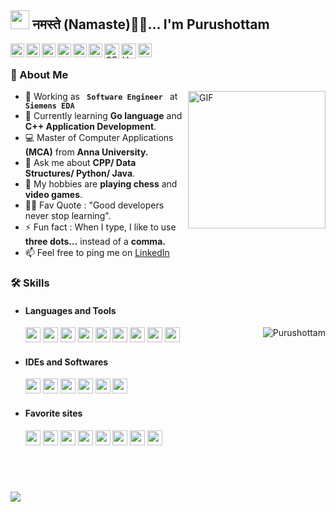 <h2><img src="https://emojis.slackmojis.com/emojis/images/1531849430/4246/blob-sunglasses.gif?1531849430" width="30"/> नमस्ते (Namaste)🙏🏻... I'm Purushottam</h2> 

<a href="https://www.linkedin.com/in/puruma82/">
  <img align="left" alt="LinkedIn" width="22px" src="https://cdn.jsdelivr.net/npm/simple-icons@3.13.0/icons/linkedin.svg" />
</a>
<a href="Pkumar.mca22@gmail.com">
  <img align="left" alt="Gmail" width="22px" src="https://cdn.jsdelivr.net/npm/simple-icons@3.12.2/icons/gmail.svg" />
</a>
<a href="https://twitter.com/Puru_bca">
  <img align="left" alt="Twitter" width="22px" src="https://cdn.jsdelivr.net/npm/simple-icons@3.13.0/icons/twitter.svg" />
</a>
<a href="https://medium.com/">
  <img align="left" alt="Medium" width="22px" src="https://cdn.jsdelivr.net/npm/simple-icons@3.12.2/icons/medium.svg" />
</a>
<a href="https://stackoverflow.com/users/14945674/">
  <img align="left" alt="StackOverflow" width="22px" src="https://cdn.jsdelivr.net/npm/simple-icons@3.13.0/icons/stackoverflow.svg" />
</a>
<a href="https://leetcode.com/u/Pk_1998/">
  <img align="left" alt="Leetcode" width="22px" src="https://cdn.jsdelivr.net/npm/simple-icons@v3/icons/leetcode.svg" />
</a>
<a href="https://www.geeksforgeeks.org/user/purushottamkumar4/">
  <img align="left" alt="GFG" width="24px" src="https://cdn.jsdelivr.net/npm/simple-icons@3.13.0/icons/geeksforgeeks.svg" />
</a>
<a href="https://www.hackerrank.com/Pkumar_98">
  <img align="left" alt="HackerRank" width="24px" src="https://cdn.jsdelivr.net/npm/simple-icons@3.13.0/icons/hackerrank.svg" />
</a>
<a href="https://github.com/Purushottam-BCA/">
  <img align="left" alt="Github" width="22px" src="https://cdn.jsdelivr.net/npm/simple-icons@v3/icons/github.svg" />
</a>

<br />

### :book: About Me
<img align="right" height="220px" alt="GIF" src="https://i.pinimg.com/originals/e4/26/70/e426702edf874b181aced1e2fa5c6cde.gif" />

- 🔭 Working as **`  Software Engineer  `** at **`  Siemens EDA  `**
- 🌱 Currently learning **Go language** and **C++ Application Development**. 
- 💻 Master of Computer Applications **(MCA)** from **Anna University.**
- 💬 Ask me about **CPP/ Data Structures/ Python/ Java**.
- 🤔 My hobbies are **playing chess** and **video games**.
- 💪🏼 Fav Quote : "Good developers never stop learning".
- ⚡ Fun fact : When I type, I like to use **three dots…** instead of a **comma.**
- 📫 Feel free to ping me on <a href="https://www.linkedin.com/in/puruma82/">LinkedIn</a>
####

### 🛠️<b> Skills</b> 

- #### Languages and Tools
	<code><img height="24" src="https://cdn.jsdelivr.net/npm/simple-icons@3.12.2/icons/cplusplus.svg"></code>
	<code><img height="24" src="https://cdn.jsdelivr.net/npm/simple-icons@3.12.2/icons/python.svg"></code>
	<code><img height="24" src="https://cdn.jsdelivr.net/npm/simple-icons@3.12.2/icons/git.svg"></code>
 	<code><img height="24" src="https://cdn.jsdelivr.net/npm/simple-icons@3.12.2/icons/linux.svg"></code>
  	<code><img height="24" src="https://cdn.jsdelivr.net/npm/simple-icons@3.12.2/icons/perl.svg"></code>
	<code><img height="24" src="https://cdn.jsdelivr.net/npm/simple-icons@3.12.2/icons/mysql.svg"></code>
 	<code><img height="24" src="https://cdn.jsdelivr.net/npm/simple-icons@3.12.2/icons/java.svg"></code>
 	<code><img height="24" src="https://cdn.jsdelivr.net/npm/simple-icons@3.12.2/icons/css3.svg"></code>
	<code><img height="24" src="https://cdn.jsdelivr.net/npm/simple-icons@3.12.2/icons/gnubash.svg"></code> 
	<img align="right"  src="https://github-readme-stats.vercel.app/api?username=Purushottam-BCA&count_private=true&show_icons=true" alt="Purushottam" /> 
- #### IDEs and Softwares
	<code><img height="24" src="https://cdn.jsdelivr.net/npm/simple-icons@3.12.2/icons/visualstudiocode.svg"></code>
	<code><img height="24" src="https://cdn.jsdelivr.net/npm/simple-icons@3.12.2/icons/vim.svg"></code>
	<code><img height="24" src="https://cdn.jsdelivr.net/npm/simple-icons@3.12.2/icons/cmake.svg"></code>
	<code><img height="24" src="https://cdn.jsdelivr.net/npm/simple-icons@3.12.2/icons/jupyter.svg"></code>
	<code><img height="24" src="https://cdn.jsdelivr.net/npm/simple-icons@3.12.2/icons/eclipseide.svg"></code>
	<code><img height="24" src="https://cdn.jsdelivr.net/npm/simple-icons@3.12.2/icons/visualstudio.svg"></code>
- #### Favorite sites
	<code><img height="24" src="https://cdn.jsdelivr.net/npm/simple-icons@3.12.2/icons/github.svg"></code>
	<code><img height="24" src="https://cdn.jsdelivr.net/npm/simple-icons@3.12.2/icons/google.svg"></code>
	<code><img height="24" src="https://cdn.jsdelivr.net/npm/simple-icons@3.12.2/icons/stackoverflow.svg"></code>
	<code><img height="24" src="https://cdn.jsdelivr.net/npm/simple-icons@3.12.2/icons/youtube.svg"></code>
	<code><img height="24" src="https://cdn.jsdelivr.net/npm/simple-icons@3.12.2/icons/freecodecamp.svg"></code>
	<code><img height="24" src="https://cdn.jsdelivr.net/npm/simple-icons@3.12.2/icons/w3c.svg"></code>
	<code><img height="24" src="https://cdn.jsdelivr.net/npm/simple-icons@3.12.2/icons/stackexchange.svg"></code>
	<code><img height="24" src="https://cdn.jsdelivr.net/npm/simple-icons@3.12.2/icons/geeksforgeeks.svg"></code>

<h2> ‎ </h2>
<img src="https://github-readme-activity-graph.vercel.app/graph?username=Purushottam-BCA&bg_color=1a1b27&color=aa82d9&line=628edb&point=64bfaf&area=true&hide_border=true)">

<!--
	#### 🌐 Visitor count
	<img src="https://profile-counter.glitch.me/Purushottam-BCA/count.svg" />
-->
